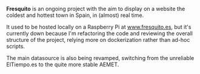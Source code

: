 **Fresquito** is an ongoing project with the aim to display on a website the coldest and hottest town in Spain, in (almost) real time.

It used to be hosted locally on a Raspberry Pi at www.fresquito.es, but it's currently down because I'm refactoring the code and reviewing the overall structure of the project, relying more on dockerization rather than ad-hoc scripts.

The main datasource is also being revamped, switching from the unreliable ElTiempo.es to the quite more stable AEMET.
